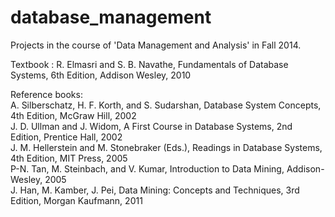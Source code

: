 # database_management
Projects in the course of 'Data Management and Analysis' in Fall 2014.

Textbook : R. Elmasri and S. B. Navathe, Fundamentals of Database Systems, 6th Edition, Addison Wesley, 2010

Reference books:</br>
A. Silberschatz, H. F. Korth, and S. Sudarshan, Database System Concepts, 4th Edition, McGraw Hill, 2002</br>
J. D. Ullman and J. Widom, A First Course in Database Systems, 2nd Edition, Prentice Hall, 2002</br>
J. M. Hellerstein and M. Stonebraker (Eds.), Readings in Database Systems, 4th Edition, MIT Press, 2005</br>
P-N. Tan, M. Steinbach, and V. Kumar, Introduction to Data Mining, Addison-Wesley, 2005</br>
J. Han, M. Kamber, J. Pei, Data Mining: Concepts and Techniques, 3rd Edition, Morgan Kaufmann, 2011 

